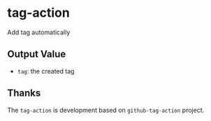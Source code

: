 # tag-action
Add tag automatically

## Output Value

* `tag`: the created tag


## Thanks

The `tag-action` is development based on `github-tag-action` project.
